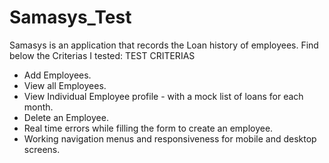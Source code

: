 # Samasys_Test
Samasys is an application that records the Loan history of employees.
Find below the Criterias I tested:
					TEST CRITERIAS
- Add Employees. 
- View all Employees. 
- View Individual Employee profile - with a mock list of loans for each month. 
- Delete an Employee. 
- Real time errors while filling the form to create an employee. 
- Working navigation menus and responsiveness for mobile and desktop screens.
